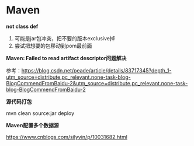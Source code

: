 # Maven



**not class def**

1. 可能是jar包冲突，把不要的版本exclusive掉
2. 尝试把想要的包移动到pom最前面



**Maven: Failed to read artifact descriptor问题解决**

参考：https://blog.csdn.net/peade/article/details/83717345?depth_1-utm_source=distribute.pc_relevant.none-task-blog-BlogCommendFromBaidu-2&utm_source=distribute.pc_relevant.none-task-blog-BlogCommendFromBaidu-2



**源代码打包**

mvn clean source:jar deploy



**Maven配置多个数据源**

https://www.cnblogs.com/silyvin/p/10031682.html
